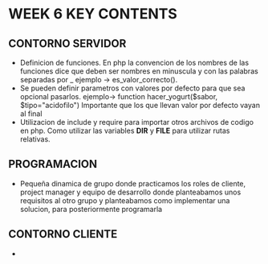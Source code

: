 # WEEK 6 KEY CONTENTS

## CONTORNO SERVIDOR

- Definicion de funciones. En php la convencion de los nombres de las funciones
  dice que deben ser nombres en minuscula y con las palabras separadas por \_
  ejemplo -> es_valor_correcto().
- Se pueden definir parametros con valores por defecto para que sea opcional
  pasarlos. ejemplo-> function hacer_yogurt($sabor, $tipo="acidofilo")
  Importante que los que llevan valor por defecto vayan al final
- Utilizacion de include y require para importar otros archivos de codigo en php.
  Como utilizar las variables **DIR** y **FILE** para utilizar rutas relativas.

## PROGRAMACION

- Pequeña dinamica de grupo donde practicamos los roles de cliente, project manager
  y equipo de desarrollo donde planteabamos unos requisitos al otro grupo y planteabamos
  como implementar una solucion, para posteriormente programarla

## CONTORNO CLIENTE

-

